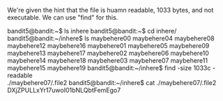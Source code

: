 We're given the hint that the file is huamn readable, 1033 bytes, and not
executable. We can use "find" for this.

bandit5@bandit:~$ ls
inhere
bandit5@bandit:~$ cd inhere/
bandit5@bandit:~/inhere$ ls
maybehere00  maybehere04  maybehere08  maybehere12  maybehere16
maybehere01  maybehere05  maybehere09  maybehere13  maybehere17
maybehere02  maybehere06  maybehere10  maybehere14  maybehere18
maybehere03  maybehere07  maybehere11  maybehere15  maybehere19
bandit5@bandit:~/inhere$ find -size 1033c -readable          
./maybehere07/.file2
bandit5@bandit:~/inhere$ cat ./maybehere07/.file2 
DXjZPULLxYr17uwoI01bNLQbtFemEgo7
